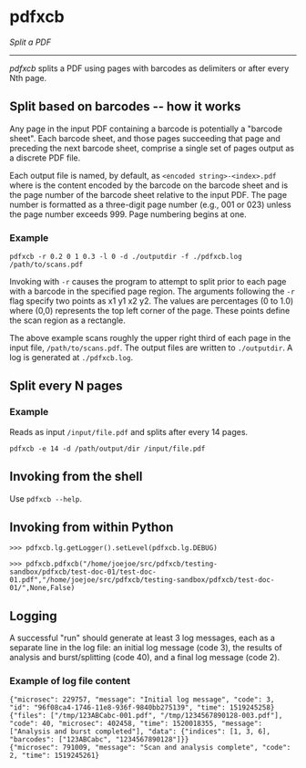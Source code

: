 # pdfxcb

*Split a PDF*

---

*pdfxcb* splits a PDF using pages with barcodes as delimiters or after every Nth page.


## Split based on barcodes -- how it works

Any page in the input PDF containing a barcode is potentially a "barcode sheet". Each barcode sheet, and those pages succeeding that page and preceding the next barcode sheet, comprise a single set of pages output as a discrete PDF file.

Each output file is named, by default, as `<encoded string>-<index>.pdf` where <encoded string> is the content encoded by the barcode on the barcode sheet and <index> is the page number of the barcode sheet relative to the input PDF. The page number is formatted as a three-digit page number (e.g., 001 or 023) unless the page number exceeds 999. Page numbering begins at one.

### Example

`pdfxcb -r 0.2 0 1 0.3 -l 0 -d ./outputdir -f ./pdfxcb.log /path/to/scans.pdf`

Invoking with `-r` causes the program to attempt to split prior to each page with a barcode in the specified page region. The arguments following the `-r` flag specify two points as x1 y1 x2 y2. The values are percentages (0 to 1.0) where (0,0) represents the top left corner of the page. These points define the scan region as a rectangle.

The above example scans roughly the upper right third of each page in the input file, `/path/to/scans.pdf`. The output files are written to `./outputdir`. A log is generated at `./pdfxcb.log`.
 
## Split every N pages

### Example
Reads as input `/input/file.pdf` and splits after every 14 pages.

`pdfxcb -e 14 -d /path/output/dir /input/file.pdf`

## Invoking from the shell
Use `pdfxcb --help`.

## Invoking from within Python

	>>> pdfxcb.lg.getLogger().setLevel(pdfxcb.lg.DEBUG)

	>>> pdfxcb.pdfxcb("/home/joejoe/src/pdfxcb/testing-sandbox/pdfxcb/test-doc-01/test-doc-01.pdf","/home/joejoe/src/pdfxcb/testing-sandbox/pdfxcb/test-doc-01/",None,False)


## Logging

A successful "run" should generate at least 3 log messages, each as a separate line in the log file: an initial log message (code 3), the results of analysis and burst/splitting (code 40), and a final log message (code 2). 

### Example of log file content

    {"microsec": 229757, "message": "Initial log message", "code": 3, "id": "96f08ca4-1746-11e8-936f-9840bb275139", "time": 1519245258}
    {"files": ["/tmp/123ABCabc-001.pdf", "/tmp/1234567890128-003.pdf"], "code": 40, "microsec": 402458, "time": 1520018355, "message": ["Analysis and burst completed"], "data": {"indices": [1, 3, 6], "barcodes": ["123ABCabc", "1234567890128"]}}
    {"microsec": 791009, "message": "Scan and analysis complete", "code": 2, "time": 1519245261}
